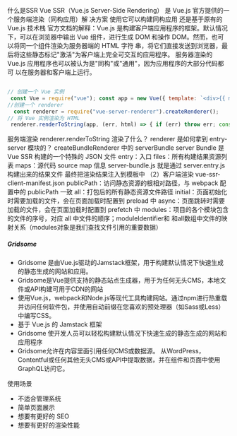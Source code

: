 什么是SSR
Vue SSR（Vue.js Server-Side Rendering） 是 Vue.js 官方提供的一个服务端渲染（同构应用）解
决方案
使用它可以构建同构应用
还是基于原有的 Vue.js 技术栈
官方文档的解释：Vue.js 是构建客户端应用程序的框架。默认情况下，可以在浏览器中输出 Vue
组件，进行生成 DOM 和操作 DOM。然而，也可以将同一个组件渲染为服务器端的 HTML 字符
串，将它们直接发送到浏览器，最后将这些静态标记"激活"为客户端上完全可交互的应用程序。
服务器渲染的 Vue.js 应用程序也可以被认为是"同构"或"通用"，因为应用程序的大部分代码都可
以在服务器和客户端上运行。

```js

// 创建一个 Vue 实例
 const Vue = require("vue"); const app = new Vue({ template: `<div>{{ message }}</div>`, data: { message: "Hello World", }, }); 
//创建一个 renderer
  const renderer = require("vue-server-renderer").createRenderer();
// 将 Vue 实例渲染为 HTML
 renderer.renderToString(app, (err, html) => { if (err) throw err; console.log(html); 
```

服务端渲染
renderer.renderToString 渲染了什么？
renderer 是如何拿到 entry-server 模块的？
createBundleRenderer 中的 serverBundle
server Bundle 是 Vue SSR 构建的一个特殊的 JSON 文件
entry：入口
files：所有构建结果资源列表
maps：源代码 source map 信息
server-bundle.js 就是通过 server.entry.js 构建出来的结果文件
最终把渲染结果注入到模板中
（2）客户端渲染
vue-ssr-client-manifest.json
publicPath：访问静态资源的根相对路径，与 webpack 配置中的 publicPath 一致
all：打包后的所有静态资源文件路径
initial：页面初始化时需要加载的文件，会在页面加载时配置到 preload 中
async：页面跳转时需要加载的文件，会在页面加载时配置到 prefetch 中
modules：项目的各个模块包含的文件的序号，对应 all 中文件的顺序；moduleIdentifier和 和all数组中文件的映射关系（modules对象是我们查找文件引用的重要数据）

##### Gridsome

- Gridsome 是由Vue.js驱动的Jamstack框架，用于构建默认情况下快速生成的静态生成的网站和应用。
- Gridsome是Vue提供支持的静态站点生成器，用于为任何无头CMS，本地文件或API构建可用于CDN的网站
- 使用Vue.js，webpack和Node.js等现代工具构建网站。通过npm进行热重载并访问任何软件包，并使用自动前缀在您喜欢的预处理器（如Sass或Less）中编写CSS。
- 基于 Vue.js 的 Jamstack 框架
- Gridsome 使开发人员可以轻松构建默认情况下快速生成的静态生成的网站和应用程序
- Gridsome允许在内容里面引用任何CMS或数据源。
从WordPress，Contentful或任何其他无头CMS或API中提取数据，并在组件和页面中使用GraphQL访问它。

使用场景
- 不适合管理系统
- 简单页面展示
- 想要有更好的 SEO
- 想要有更好的渲染性能





